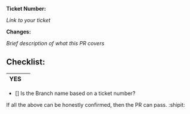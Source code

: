 **Ticket Number:**

*Link to your ticket*

**Changes:**

 *Brief description of what this PR covers*

## Checklist:
| YES  |   |
|---|---|
- [] Is the Branch name based on a ticket number?


If all the above can be honestly confirmed, then the PR can pass. :shipit:
